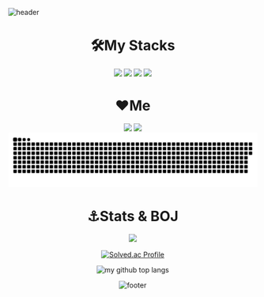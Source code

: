 ![header](https://capsule-render.vercel.app/api?type=waving&color=gradient&height=300&section=header&text=Android%20Developer&fontSize=80&animation=fadeIn&fontAlignY=40&desc=wsi1212)

# <div align="center">🛠️My Stacks
<div align="center">
<img src="https://img.shields.io/badge/c-%2300599C.svg?style=for-square&logo=c&logoColor=white"/>
<img src="https://img.shields.io/badge/Android-3DDC84?style=flat-square&logo=Android&logoColor=white"/>
<img src="https://img.shields.io/badge/Kotlin-7F52FF?style=flat-square&logo=Kotlin&logoColor=white"/>
<img src="https://img.shields.io/badge/python-3776AB?style=flat-square&logo=python&logoColor=white">
  


# <div align="center">❤️Me
<div align="center">
<a 
align="center"
href="https://www.instagram.com/wsiwsiwsi123/"><img src="https://img.shields.io/badge/Instagram-E4405F?style=flat-square&logo=Instagram&logoColor=white&link=https://www.instagram.com/wsiwsiwsi123/"/></a>
<a href="mailto:wsiwsiwsi123@gmail.com"><img src="https://img.shields.io/badge/Gmail-d14836?style=flat-square&logo=Gmail&logoColor=white&link=wsiwsiwsi123@gmail.com"/>
</a>
<img src="https://github.com/wsi1212/wsi1212/blob/main/contributions.svg" />

 # <div align="center">⚓Stats & BOJ</div>

 <img width=50% src="https://github-readme-stats.vercel.app/api?username=wsi1212&show_icons=true">
  
[![Solved.ac Profile](http://mazassumnida.wtf/api/v2/generate_badge?boj=wsi1212)](https://solved.ac/profile/wsi1212)
  
<img src="https://github-readme-stats.vercel.app/api/top-langs/?username=wsi1212&theme=onedark&layout=compact&hide_border=true" alt="my github top langs" width=49% />
  
![footer](https://capsule-render.vercel.app/api?type=wave&color=gradient&height=200&section=footer&fontSize=90)
